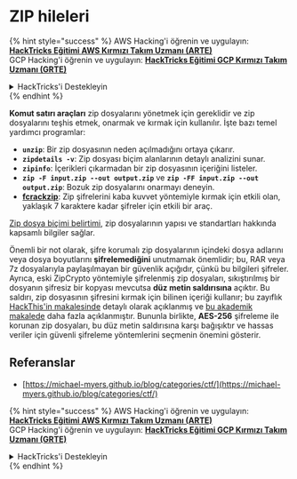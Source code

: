 # ZIP hileleri

{% hint style="success" %}
AWS Hacking'i öğrenin ve uygulayın:<img src="/.gitbook/assets/arte.png" alt="" data-size="line">[**HackTricks Eğitimi AWS Kırmızı Takım Uzmanı (ARTE)**](https://training.hacktricks.xyz/courses/arte)<img src="/.gitbook/assets/arte.png" alt="" data-size="line">\
GCP Hacking'i öğrenin ve uygulayın: <img src="/.gitbook/assets/grte.png" alt="" data-size="line">[**HackTricks Eğitimi GCP Kırmızı Takım Uzmanı (GRTE)**<img src="/.gitbook/assets/grte.png" alt="" data-size="line">](https://training.hacktricks.xyz/courses/grte)

<details>

<summary>HackTricks'i Destekleyin</summary>

* [**Abonelik planlarını**](https://github.com/sponsors/carlospolop) kontrol edin!
* 💬 [**Discord grubuna**](https://discord.gg/hRep4RUj7f) katılın veya [**telegram grubuna**](https://t.me/peass) katılın veya bizi **Twitter** 🐦 [**@hacktricks\_live**](https://twitter.com/hacktricks\_live)** takip edin.**
* Hacking püf noktalarını paylaşarak PR'ler göndererek **HackTricks** ve **HackTricks Cloud** github depolarına katkıda bulunun.

</details>
{% endhint %}

**Komut satırı araçları** zip dosyalarını yönetmek için gereklidir ve zip dosyalarını teşhis etmek, onarmak ve kırmak için kullanılır. İşte bazı temel yardımcı programlar:

- **`unzip`**: Bir zip dosyasının neden açılmadığını ortaya çıkarır.
- **`zipdetails -v`**: Zip dosyası biçim alanlarının detaylı analizini sunar.
- **`zipinfo`**: İçerikleri çıkarmadan bir zip dosyasının içeriğini listeler.
- **`zip -F input.zip --out output.zip`** ve **`zip -FF input.zip --out output.zip`**: Bozuk zip dosyalarını onarmayı deneyin.
- **[fcrackzip](https://github.com/hyc/fcrackzip)**: Zip şifrelerini kaba kuvvet yöntemiyle kırmak için etkili olan, yaklaşık 7 karaktere kadar şifreler için etkili bir araç.

[Zip dosya biçimi belirtimi](https://pkware.cachefly.net/webdocs/casestudies/APPNOTE.TXT), zip dosyalarının yapısı ve standartları hakkında kapsamlı bilgiler sağlar.

Önemli bir not olarak, şifre korumalı zip dosyalarının içindeki dosya adlarını veya dosya boyutlarını **şifrelemediğini** unutmamak önemlidir; bu, RAR veya 7z dosyalarıyla paylaşılmayan bir güvenlik açığıdır, çünkü bu bilgileri şifreler. Ayrıca, eski ZipCrypto yöntemiyle şifrelenmiş zip dosyaları, sıkıştırılmış bir dosyanın şifresiz bir kopyası mevcutsa **düz metin saldırısına** açıktır. Bu saldırı, zip dosyasının şifresini kırmak için bilinen içeriği kullanır; bu zayıflık [HackThis'in makalesinde](https://www.hackthis.co.uk/articles/known-plaintext-attack-cracking-zip-files) detaylı olarak açıklanmış ve [bu akademik makalede](https://www.cs.auckland.ac.nz/\~mike/zipattacks.pdf) daha fazla açıklanmıştır. Bununla birlikte, **AES-256** şifreleme ile korunan zip dosyaları, bu düz metin saldırısına karşı bağışıktır ve hassas veriler için güvenli şifreleme yöntemlerini seçmenin önemini gösterir.

## Referanslar
* [https://michael-myers.github.io/blog/categories/ctf/](https://michael-myers.github.io/blog/categories/ctf/) 

{% hint style="success" %}
AWS Hacking'i öğrenin ve uygulayın:<img src="/.gitbook/assets/arte.png" alt="" data-size="line">[**HackTricks Eğitimi AWS Kırmızı Takım Uzmanı (ARTE)**](https://training.hacktricks.xyz/courses/arte)<img src="/.gitbook/assets/arte.png" alt="" data-size="line">\
GCP Hacking'i öğrenin ve uygulayın: <img src="/.gitbook/assets/grte.png" alt="" data-size="line">[**HackTricks Eğitimi GCP Kırmızı Takım Uzmanı (GRTE)**<img src="/.gitbook/assets/grte.png" alt="" data-size="line">](https://training.hacktricks.xyz/courses/grte)

<details>

<summary>HackTricks'i Destekleyin</summary>

* [**Abonelik planlarını**](https://github.com/sponsors/carlospolop) kontrol edin!
* 💬 [**Discord grubuna**](https://discord.gg/hRep4RUj7f) katılın veya [**telegram grubuna**](https://t.me/peass) katılın veya bizi **Twitter** 🐦 [**@hacktricks\_live**](https://twitter.com/hacktricks\_live)** takip edin.**
* Hacking püf noktalarını paylaşarak PR'ler göndererek **HackTricks** ve **HackTricks Cloud** github depolarına katkıda bulunun.

</details>
{% endhint %}
